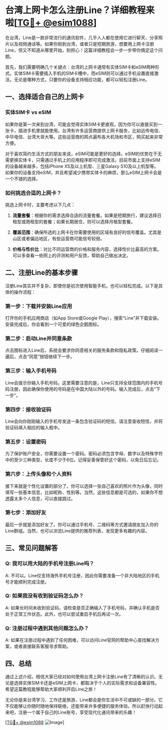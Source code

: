 # 台湾上网卡怎么注册Line？详细教程来啦[[TG💪+ @esim1088](https://t.me/s/esim1088)]

在台湾，Line是一款非常流行的通讯软件，几乎人人都在使用它进行聊天、分享照片以及视频通话等。如果你刚到台湾，或者只是短期旅游，想要用上网卡注册Line，但又不知道从哪里开始，别担心！这篇详细教程会一步一步带你搞定这个问题。

首先，我们需要明确几个关键点：台湾的上网卡通常有实体SIM卡和eSIM两种形式。实体SIM卡需要插入手机的SIM卡槽中，而eSIM则可以通过手机设置直接激活。无论是哪种方式，只要你的设备支持相应功能，都可以轻松注册Line。

## 一、选择适合自己的上网卡

### 实体SIM卡 vs eSIM

如果你是第一次来到台湾，可能会觉得实体SIM卡更直观，因为你可以直接买到一张卡，插进手机里就能使用。台湾有许多运营商提供上网卡服务，比如远传电信、中华电信、台湾大哥大等。这些运营商的网点遍布各大机场和市区，购买起来非常方便。

对于喜欢简约生活方式的朋友来说，eSIM可能是更好的选择。eSIM的优势在于无需更换实体卡，只需通过手机上的应用程序即可完成激活。目前市面上支持eSIM的设备越来越多，包括iPhone XS及以上机型、三星Galaxy S10及以上机型等。如果你的设备支持eSIM，并且希望减少携带实体卡的麻烦，那么eSIM上网卡会是一个不错的选择。

### 如何挑选合适的上网卡？

挑选上网卡时，主要考虑以下几点：

1. **流量套餐**：根据你的需求选择合适的流量套餐。如果是短期旅行，建议选择日租型或周租型的套餐；如果长期居住，则可以选择月租型套餐。
   
2. **覆盖范围**：确保所选的上网卡在你需要使用的区域有良好的信号覆盖。尤其是山区或者偏远地区，有些运营商可能信号较弱。

3. **价格与性价比**：对比不同运营商的价格和服务内容，选择性价比最高的方案。可以多查看一些网上的评测和用户反馈，帮助自己做出决定。

## 二、注册Line的基本步骤

注册Line其实并不复杂，即使你是初次使用智能手机，也可以轻松完成。以下是具体的操作流程：

### 第一步：下载并安装Line应用

打开你的手机应用商店（如App Store或Google Play），搜索“Line”并下载安装。安装完成后，你会看到一个可爱的绿色企鹅图标。

### 第二步：启动Line并同意条款

点击图标进入Line后，系统会要求你同意相关的服务条款和隐私政策。仔细阅读一遍后，点击“同意”按钮继续下一步。

### 第三步：输入手机号码

Line会提示你输入手机号码。这里需要注意的是，Line只支持全球范围内的手机号码注册，因此确保你使用的号码是在中国大陆以外的号码。输入完成后，点击“下一步”。

### 第四步：接收验证码

Line会向你刚刚输入的手机号发送一条包含验证码的短信。请注意查收短信，并将验证码填入相应的输入框中。

### 第五步：设置密码

为了保护账户安全，你需要设置一个密码。密码必须包含字母、数字以及特殊字符中的至少三种类型，长度不少于6位。记得妥善保管好这个密码，以免日后忘记。

### 第六步：上传头像和个人资料

接下来就是个性化设置的部分了。你可以选择一张自己喜欢的照片作为头像，同时填写一些基本信息，比如昵称、性别等。当然，这些信息都是可选的，如果你不想透露太多个人信息，可以直接跳过。

### 第七步：添加好友

最后一步就是添加好友了。你可以通过手机号、二维码等方式邀请朋友加入你的Line群组。当然，也可以浏览Line提供的推荐列表，发现更多有趣的内容。

## 三、常见问题解答

### Q: 我可以用大陆的手机号注册Line吗？
A: 不可以。Line仅支持海外手机号注册，因此你需要准备一个非大陆地区的手机号才能顺利完成注册。

### Q: 如果我没有收到验证码怎么办？
A: 如果长时间未收到验证码，请检查是否正确输入了手机号码，并确认手机是否处于正常工作状态。此外，也可以尝试重启手机后再试一次。

### Q: 注册过程中遇到其他问题怎么办？
A: 如果在注册过程中遇到了任何困难，可以访问Line官网的帮助中心查找解决方案，或者直接联系客服寻求帮助。

## 四、总结

通过上述介绍，相信大家已经对如何使用台湾上网卡注册Line有了清晰的认识。无论是选择实体SIM卡还是eSIM上网卡，都取决于个人的实际需求和设备兼容性。希望这篇教程能够帮助大家顺利开启Line之旅！

无论你是来台湾学习、工作还是旅游，Line都会是你生活中不可或缺的一部分。它不仅能够让你随时随地保持联络，还能带来许多便捷的服务体验。所以赶快行动起来吧，注册一个属于自己的Line账号，享受现代化通讯带来的乐趣！

[[TG💪+ @esim1088](https://t.me/s/esim1088) ![Image](https://i.postimg.cc/4NQfJmqS/Snipaste-2025-05-13-00-14-12.png)]
